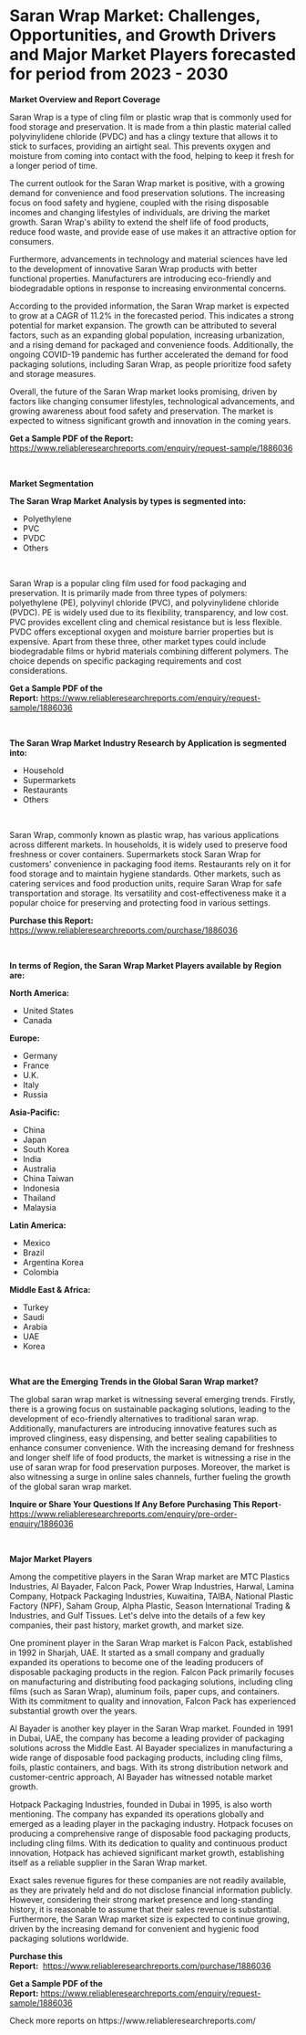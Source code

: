 <p><h1>Saran Wrap Market: Challenges, Opportunities, and Growth Drivers and Major Market Players forecasted for period from 2023 - 2030</h1></p><p><strong>Market Overview and Report Coverage</strong></p>
<p><p>Saran Wrap is a type of cling film or plastic wrap that is commonly used for food storage and preservation. It is made from a thin plastic material called polyvinylidene chloride (PVDC) and has a clingy texture that allows it to stick to surfaces, providing an airtight seal. This prevents oxygen and moisture from coming into contact with the food, helping to keep it fresh for a longer period of time.</p><p>The current outlook for the Saran Wrap market is positive, with a growing demand for convenience and food preservation solutions. The increasing focus on food safety and hygiene, coupled with the rising disposable incomes and changing lifestyles of individuals, are driving the market growth. Saran Wrap's ability to extend the shelf life of food products, reduce food waste, and provide ease of use makes it an attractive option for consumers.</p><p>Furthermore, advancements in technology and material sciences have led to the development of innovative Saran Wrap products with better functional properties. Manufacturers are introducing eco-friendly and biodegradable options in response to increasing environmental concerns.</p><p>According to the provided information, the Saran Wrap market is expected to grow at a CAGR of 11.2% in the forecasted period. This indicates a strong potential for market expansion. The growth can be attributed to several factors, such as an expanding global population, increasing urbanization, and a rising demand for packaged and convenience foods. Additionally, the ongoing COVID-19 pandemic has further accelerated the demand for food packaging solutions, including Saran Wrap, as people prioritize food safety and storage measures.</p><p>Overall, the future of the Saran Wrap market looks promising, driven by factors like changing consumer lifestyles, technological advancements, and growing awareness about food safety and preservation. The market is expected to witness significant growth and innovation in the coming years.</p></p>
<p><strong>Get a Sample PDF of the Report:</strong> <a href="https://www.reliableresearchreports.com/enquiry/request-sample/1886036">https://www.reliableresearchreports.com/enquiry/request-sample/1886036</a></p>
<p>&nbsp;</p>
<p><strong>Market Segmentation</strong></p>
<p><strong>The Saran Wrap Market Analysis by types is segmented into:</strong></p>
<p><ul><li>Polyethylene</li><li>PVC</li><li>PVDC</li><li>Others</li></ul></p>
<p>&nbsp;</p>
<p><p>Saran Wrap is a popular cling film used for food packaging and preservation. It is primarily made from three types of polymers: polyethylene (PE), polyvinyl chloride (PVC), and polyvinylidene chloride (PVDC). PE is widely used due to its flexibility, transparency, and low cost. PVC provides excellent cling and chemical resistance but is less flexible. PVDC offers exceptional oxygen and moisture barrier properties but is expensive. Apart from these three, other market types could include biodegradable films or hybrid materials combining different polymers. The choice depends on specific packaging requirements and cost considerations.</p></p>
<p><strong>Get a Sample PDF of the Report:</strong>&nbsp;<a href="https://www.reliableresearchreports.com/enquiry/request-sample/1886036">https://www.reliableresearchreports.com/enquiry/request-sample/1886036</a></p>
<p>&nbsp;</p>
<p><strong>The Saran Wrap Market Industry Research by Application is segmented into:</strong></p>
<p><ul><li>Household</li><li>Supermarkets</li><li>Restaurants</li><li>Others</li></ul></p>
<p>&nbsp;</p>
<p><p>Saran Wrap, commonly known as plastic wrap, has various applications across different markets. In households, it is widely used to preserve food freshness or cover containers. Supermarkets stock Saran Wrap for customers' convenience in packaging food items. Restaurants rely on it for food storage and to maintain hygiene standards. Other markets, such as catering services and food production units, require Saran Wrap for safe transportation and storage. Its versatility and cost-effectiveness make it a popular choice for preserving and protecting food in various settings.</p></p>
<p><strong>Purchase this Report:</strong>&nbsp; <a href="https://www.reliableresearchreports.com/purchase/1886036">https://www.reliableresearchreports.com/purchase/1886036</a></p>
<p>&nbsp;</p>
<p><strong>In terms of Region, the Saran Wrap Market Players available by Region are:</strong></p>
<p>
    <p> <strong> North America: </strong>
        <ul>
            <li>United States</li>
            <li>Canada</li>
        </ul>
        </p> 
    <p> <strong> Europe: </strong>
        <ul>
            <li>Germany</li>
            <li>France</li>
            <li>U.K.</li>
            <li>Italy</li>
            <li>Russia</li>
        </ul>
        </p> 
    <p> <strong> Asia-Pacific: </strong>
        <ul>
            <li>China</li>
            <li>Japan</li>
            <li>South Korea</li>
            <li>India</li>
            <li>Australia</li>
            <li>China Taiwan</li>
            <li>Indonesia</li>
            <li>Thailand</li>
            <li>Malaysia</li>
        </ul>
        </p> 
    <p> <strong> Latin America: </strong>
        <ul>
            <li>Mexico</li>
            <li>Brazil</li>
            <li>Argentina Korea</li>
            <li>Colombia</li>
        </ul>
        </p> 
    <p> <strong> Middle East & Africa: </strong>
        <ul>
            <li>Turkey</li>
            <li>Saudi</li>
            <li>Arabia</li>
            <li>UAE</li>
            <li>Korea</li>
        </ul>
    </p>
    </p>
<p>&nbsp;</p>
<p><strong>What are the Emerging Trends in the Global Saran Wrap market?</strong></p>
<p><p>The global saran wrap market is witnessing several emerging trends. Firstly, there is a growing focus on sustainable packaging solutions, leading to the development of eco-friendly alternatives to traditional saran wrap. Additionally, manufacturers are introducing innovative features such as improved clinginess, easy dispensing, and better sealing capabilities to enhance consumer convenience. With the increasing demand for freshness and longer shelf life of food products, the market is witnessing a rise in the use of saran wrap for food preservation purposes. Moreover, the market is also witnessing a surge in online sales channels, further fueling the growth of the global saran wrap market.</p></p>
<p><strong>Inquire or Share Your Questions If Any Before Purchasing This Report</strong>- <a href="https://www.reliableresearchreports.com/enquiry/pre-order-enquiry/1886036">https://www.reliableresearchreports.com/enquiry/pre-order-enquiry/1886036</a></p>
<p>&nbsp;</p>
<p><strong>Major Market Players</strong></p>
<p><p>Among the competitive players in the Saran Wrap market are MTC Plastics Industries, Al Bayader, Falcon Pack, Power Wrap Industries, Harwal, Lamina Company, Hotpack Packaging Industries, Kuwaitina, TAIBA, National Plastic Factory (NPF), Saham Group, Alpha Plastic, Season International Trading & Industries, and Gulf Tissues. Let's delve into the details of a few key companies, their past history, market growth, and market size.</p><p>One prominent player in the Saran Wrap market is Falcon Pack, established in 1992 in Sharjah, UAE. It started as a small company and gradually expanded its operations to become one of the leading producers of disposable packaging products in the region. Falcon Pack primarily focuses on manufacturing and distributing food packaging solutions, including cling films (such as Saran Wrap), aluminum foils, paper cups, and containers. With its commitment to quality and innovation, Falcon Pack has experienced substantial growth over the years.</p><p>Al Bayader is another key player in the Saran Wrap market. Founded in 1991 in Dubai, UAE, the company has become a leading provider of packaging solutions across the Middle East. Al Bayader specializes in manufacturing a wide range of disposable food packaging products, including cling films, foils, plastic containers, and bags. With its strong distribution network and customer-centric approach, Al Bayader has witnessed notable market growth.</p><p>Hotpack Packaging Industries, founded in Dubai in 1995, is also worth mentioning. The company has expanded its operations globally and emerged as a leading player in the packaging industry. Hotpack focuses on producing a comprehensive range of disposable food packaging products, including cling films. With its dedication to quality and continuous product innovation, Hotpack has achieved significant market growth, establishing itself as a reliable supplier in the Saran Wrap market.</p><p>Exact sales revenue figures for these companies are not readily available, as they are privately held and do not disclose financial information publicly. However, considering their strong market presence and long-standing history, it is reasonable to assume that their sales revenue is substantial. Furthermore, the Saran Wrap market size is expected to continue growing, driven by the increasing demand for convenient and hygienic food packaging solutions worldwide.</p></p>
<p><strong>Purchase this Report:</strong>&nbsp;&nbsp;<a href="https://www.reliableresearchreports.com/purchase/1886036">https://www.reliableresearchreports.com/purchase/1886036</a></p>
<p></p>
<p><strong>Get a Sample PDF of the Report:</strong>&nbsp;<a href="https://www.reliableresearchreports.com/enquiry/request-sample/1886036">https://www.reliableresearchreports.com/enquiry/request-sample/1886036</a></p>
<p>Check more reports on https://www.reliableresearchreports.com/</p>